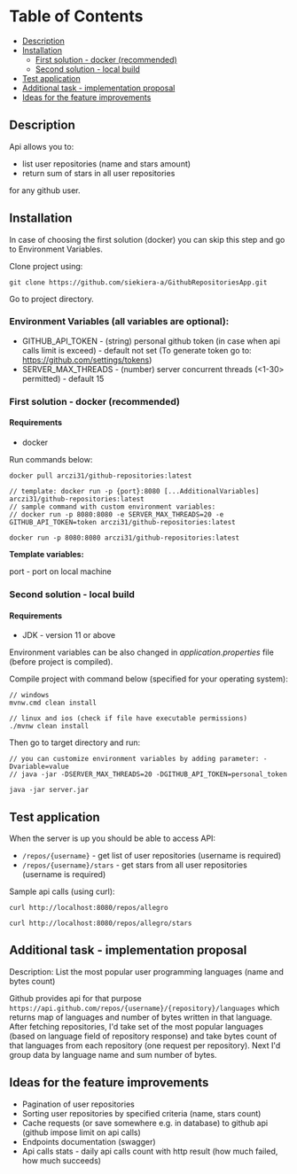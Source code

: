 # Table of Contents

* [Description](#description)
* [Installation](#installation)
  * [First solution - docker (recommended)](#first-solution---docker-recommended)
  * [Second solution - local build](#second-solution---local-build)
* [Test application](#test-application)
* [Additional task - implementation proposal](#additional-task---implementation-proposal) 
* [Ideas for the feature improvements](#ideas-for-the-feature-improvements)

## Description

Api allows you to:
* list user repositories (name and stars amount)
* return sum of stars in all user repositories

for any github user.

## Installation

In case of choosing the first solution (docker) you can skip this step and go to Environment Variables. 

Clone project using:

```git clone https://github.com/siekiera-a/GithubRepositoriesApp.git```

Go to project directory.

### Environment Variables (all variables are optional):
* GITHUB_API_TOKEN - (string) personal github token (in case when api calls limit is exceed) - default not set (To generate token go to: https://github.com/settings/tokens)
* SERVER_MAX_THREADS - (number) server concurrent threads (<1-30> permitted) - default 15

### First solution - docker (recommended)

#### Requirements
* docker

Run commands below: 
```
docker pull arczi31/github-repositories:latest

// template: docker run -p {port}:8080 [...AdditionalVariables] arczi31/github-repositories:latest
// sample command with custom environment variables:
// docker run -p 8080:8080 -e SERVER_MAX_THREADS=20 -e GITHUB_API_TOKEN=token arczi31/github-repositories:latest

docker run -p 8080:8080 arczi31/github-repositories:latest
```
**Template variables:**

port - port on local machine

### Second solution - local build

#### Requirements
* JDK - version 11 or above

Environment variables can be also changed in *application.properties* file (before project is compiled).

Compile project with command below (specified for your operating system):

```
// windows
mvnw.cmd clean install

// linux and ios (check if file have executable permissions)
./mvnw clean install 
```

Then go to target directory and run:
```
// you can customize environment variables by adding parameter: -Dvariable=value
// java -jar -DSERVER_MAX_THREADS=20 -DGITHUB_API_TOKEN=personal_token

java -jar server.jar
```

## Test application

When the server is up you should be able to access API:

* ```/repos/{username}``` - get list of user repositories (username is required)
* ```/repos/{username}/stars``` - get stars from all user repositories (username is required)

Sample api calls (using curl):

```
curl http://localhost:8080/repos/allegro

curl http://localhost:8080/repos/allegro/stars
```

## Additional task - implementation proposal

Description: List the most popular user programming languages (name and bytes count)

Github provides api for that purpose ```https://api.github.com/repos/{username}/{repository}/languages``` which returns map of languages and number of bytes written in that language.
After fetching repositories, I'd take set of the most popular languages (based on language field of repository response) 
and take bytes count of that languages from each repository (one request per repository).
Next I'd group data by language name and sum number of bytes.


## Ideas for the feature improvements
* Pagination of user repositories
* Sorting user repositories by specified criteria (name, stars count)
* Cache requests (or save somewhere e.g. in database) to github api (github impose limit on api calls)
* Endpoints documentation (swagger)
* Api calls stats - daily api calls count with http result (how much failed, how much succeeds)